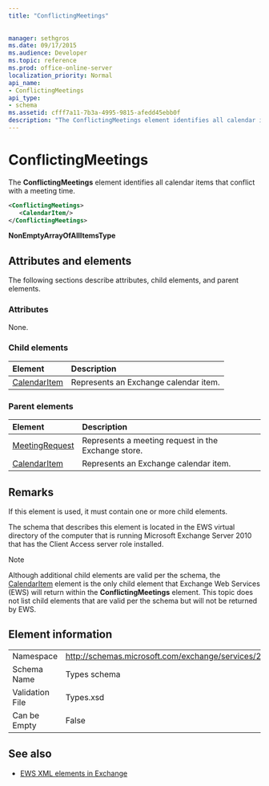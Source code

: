 ```yaml
---
title: "ConflictingMeetings"
 
 
manager: sethgros
ms.date: 09/17/2015
ms.audience: Developer
ms.topic: reference
ms.prod: office-online-server
localization_priority: Normal
api_name:
- ConflictingMeetings
api_type:
- schema
ms.assetid: cfff7a11-7b3a-4995-9815-afedd45ebb0f
description: "The ConflictingMeetings element identifies all calendar items that conflict with a meeting time."
---
```


# ConflictingMeetings

The **ConflictingMeetings** element identifies all calendar items that conflict with a meeting time. 
  
```xml
<ConflictingMeetings>
   <CalendarItem/>
</ConflictingMeetings>
```

 **NonEmptyArrayOfAllItemsType**
## Attributes and elements

The following sections describe attributes, child elements, and parent elements.
  
### Attributes

None.
  
### Child elements

|**Element**|**Description**|
|:-----|:-----|
|[CalendarItem](calendaritem.md) <br/> |Represents an Exchange calendar item.  <br/> |
   
### Parent elements

|**Element**|**Description**|
|:-----|:-----|
|[MeetingRequest](meetingrequest.md) <br/> |Represents a meeting request in the Exchange store.  <br/> |
|[CalendarItem](calendaritem.md) <br/> |Represents an Exchange calendar item.  <br/> |
   
## Remarks

If this element is used, it must contain one or more child elements.
  
The schema that describes this element is located in the EWS virtual directory of the computer that is running Microsoft Exchange Server 2010 that has the Client Access server role installed.
  
> [!NOTE]
> Although additional child elements are valid per the schema, the [CalendarItem](calendaritem.md) element is the only child element that Exchange Web Services (EWS) will return within the **ConflictingMeetings** element. This topic does not list child elements that are valid per the schema but will not be returned by EWS. 
  
## Element information

|||
|:-----|:-----|
|Namespace  <br/> |http://schemas.microsoft.com/exchange/services/2006/types  <br/> |
|Schema Name  <br/> |Types schema  <br/> |
|Validation File  <br/> |Types.xsd  <br/> |
|Can be Empty  <br/> |False  <br/> |
   
## See also



- [EWS XML elements in Exchange](ews-xml-elements-in-exchange.md)

